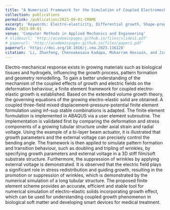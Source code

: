 ```yaml
---
title: "A Numerical Framework for the Simulation of Coupled Electromechanical Growth"
collection: publications
permalink: /publication/2023-09-01-CMAME
excerpt: 'Keywords: Electro-elasticity, Differential growth, Shape-programming, Mixed formulation, Finite element analysis.'
date: 2023-09-01
venue: 'Computer Methods in Applied Mechanics and Engineering'
# slidesurl: 'http://academicpages.github.io/files/slides1.pdf'
# paperurl: 'http://academicpages.github.io/files/paper1.pdf'
paperurl: 'https://doi.org/10.1016/j.cma.2023.116128'
citation: 'Li, Zhanfeng, Chennakesava Kadapa, Mokarram Hossain, and Jiong Wang. (2023). &quot;A Numerical Framework for the Simulation of Coupled Electromechanical Growth.&quot; <i>Computer Methods in Applied Mechanics and Engineering</i>. 414: 116128.'
---
```


Electro-mechanical response exists in growing materials such as biological tissues and hydrogels, influencing the growth process, pattern formation and geometry remodelling. To gain a better understanding of the mechanism of the coupled effects of growth and electric fields on the deformation behaviour, a finite element framework for coupled electro-elastic growth is established. Based on the extended volume growth theory, the governing equations of the growing electro-elastic solid are obtained. A coupled three-field mixed displacement-pressure-potential finite element formulation using inf–sup stable combinations is adapted. The finite element formulation is implemented in ABAQUS via a user element subroutine. The implementation is validated first by comparing the deformation and stress components of a growing tubular structure under axial strain and radial voltage. Using the example of a bi-layer beam actuator, it is illustrated that growth parameters and the external voltage can precisely control the bending angle. The framework is then applied to simulate pattern formation and transition behaviour, such as doubling and tripling of wrinkles, by specifying growth parameters and external voltage in a 3D stiff film/soft substrate structure. Furthermore, the suppression of wrinkles by applying external voltage is demonstrated. It is observed that the electric field plays a significant role in stress redistribution and guiding growth, resulting in the promotion or suppression of wrinkles, which is demonstrated by the numerical simulation of a long tubular structure. The proposed finite element scheme provides an accurate, efficient and stable tool for numerical simulation of electro-elastic solids incorporating growth effect, which can be used for understanding coupled growth phenomenon in biological soft matter and developing smart devices for medical treatment.

<!-- The contents above will be part of a list of publications, if the user clicks the link for the publication than the contents of section will be rendered as a full page, allowing you to provide more information about the paper for the reader. When publications are displayed as a single page, the contents of the above "citation" field will automatically be included below this section in a smaller font. -->